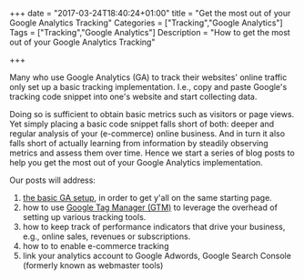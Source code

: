 +++
date = "2017-03-24T18:40:24+01:00"
title = "Get the most out of your Google Analytics Tracking"
Categories = ["Tracking","Google Analytics"]
Tags = ["Tracking","Google Analytics"]
Description = "How to get the most out of your Google Analytics Tracking"

+++

Many who use Google Analytics (GA) to track their websites' online traffic only
set up a basic tracking implementation. I.e., copy and paste Google's tracking code
snippet into one's website and start collecting data.

Doing so is sufficient to obtain basic metrics such as visitors or page views.
Yet simply placing a basic code snippet falls short of both: deeper and
regular analysis of your (e-commerce) online business.
And in turn it also falls short of actually learning from information by
steadily observing metrics and assess them over time.
Hence we start a series of blog posts to help you get the most out of
your Google Analytics implementation.

Our posts will address:

   1. [the basic GA setup](post/basic-google-analytics-setup/), in order to get y'all on the same starting page.
   2. how to use [Google Tag Manager (GTM)](how-to-use-google-tag-manager) to leverage the overhead of setting up various tracking tools.
   3. how to keep track of performance indicators that drive your business, e.g.,
   online sales, revenues or subscriptions.
   4. how to to enable e-commerce tracking
   5. link your analytics account to Google Adwords, Google Search Console (formerly known as webmaster tools)
